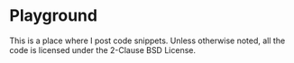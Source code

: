 # Playground

This is a place where I post code snippets. Unless otherwise noted, all the
code is licensed under the 2-Clause BSD License.
